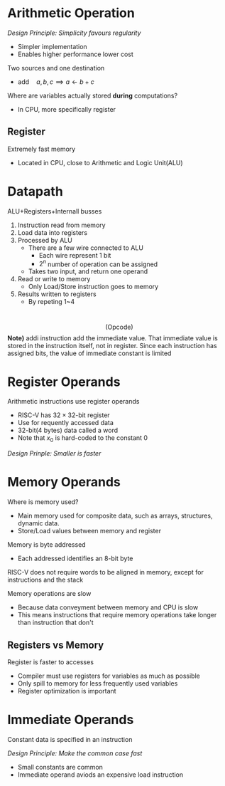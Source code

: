 # Arithmetic Operation
*Design Principle: Simplicity favours regularity*
- Simpler implementation
- Enables higher performance lower cost

Two sources and one destination
- $\text{add}\quad a,b,c\implies a\leftarrow b+c$

Where are variables actually stored **during** computations?
- In CPU, more specifically register

## Register
Extremely fast memory
- Located in CPU, close to Arithmetic and Logic Unit(ALU)

# Datapath
ALU+Registers+Internall busses
1. Instruction read from memory
2. Load data into registers
3. Processed by ALU
	- There are a few wire connected to ALU
		- Each wire represent 1 bit
		- $2^{n}$ number of operation can be assigned
	- Takes two input, and return one operand
4. Read or write to memory
	- Only Load/Store instruction goes to memory
5. Results written to registers
	- By repeting 1~4

# 
$$\text{(Opcode) }$$
**Note)** addi instruction add the immediate value. That immediate value is stored in the instruction itself, not in register. Since each instruction has assigned bits, the value of immediate constant is limited

# Register Operands
Arithmetic instructions use register operands
- RISC-V has $32\times 32$-bit register
- Use for requently accessed data
- $32$-bit(4 bytes) data called a word
- Note that $x_{0}$ is hard-coded to the constant 0

*Design Prinple: Smaller is faster*

# Memory Operands
Where is memory used?
- Main memory used for composite data, such as arrays, structures, dynamic data.
- Store/Load values between memory and register

Memory is byte addressed
- Each addressed identifies an 8-bit byte

RISC-V does not require words to be aligned in memory, except for instructions and the stack

Memory operations are slow
- Because data conveyment between memory and CPU is slow
- This means instructions that require memory operations take longer than instruction that don't

## Registers vs Memory
Register is faster to accesses
- Compiler must use registers for variables as much as possible
- Only spill to memory for less frequently used variables
- Register optimization is important

# Immediate Operands
Constant data is specified in an instruction

*Design Principle: Make the common case fast*
- Small constants are common
- Immediate operand aviods an expensive load instruction
